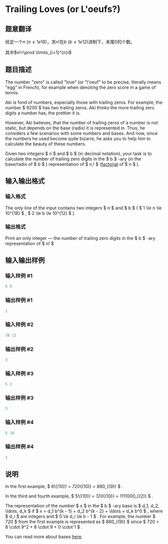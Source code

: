 # Trailing Loves (or L&#039;oeufs?)

## 题意翻译

给定一个$n~(n \leq 1e18)$，求$n!$在$b~(b \leq 1e12)$进制下，末尾$0$的个数。

其中$n!=\prod \limits_{i=1}^{n}i$

## 题目描述

 The number "zero" is called "love" (or "l'oeuf" to be precise, literally means "egg" in French), for example when denoting the zero score in a game of tennis.

Aki is fond of numbers, especially those with trailing zeros. For example, the number $ 9200 $ has two trailing zeros. Aki thinks the more trailing zero digits a number has, the prettier it is.

However, Aki believes, that the number of trailing zeros of a number is not static, but depends on the base (radix) it is represented in. Thus, he considers a few scenarios with some numbers and bases. And now, since the numbers he used become quite bizarre, he asks you to help him to calculate the beauty of these numbers.

Given two integers $ n $ and $ b $ (in decimal notation), your task is to calculate the number of trailing zero digits in the $ b $ -ary (in the base/radix of $ b $ ) representation of $ n\,! $ ([factorial](https://en.wikipedia.org/wiki/Factorial) of $ n $ ).

## 输入输出格式

### 输入格式

The only line of the input contains two integers $ n $ and $ b $ ( $ 1 \le n \le 10^{18} $ , $ 2 \le b \le 10^{12} $ ).

### 输出格式

Print an only integer — the number of trailing zero digits in the $ b $ -ary representation of $ n! $

## 输入输出样例

### 输入样例 #1

```cpp
6 9

```
### 输出样例 #1

```cpp
1

```
### 输入样例 #2

```cpp
38 11

```
### 输出样例 #2

```cpp
3

```
### 输入样例 #3

```cpp
5 2

```
### 输出样例 #3

```cpp
3

```
### 输入样例 #4

```cpp
5 10

```
### 输出样例 #4

```cpp
1

```
## 说明

In the first example, $ 6!_{(10)} = 720_{(10)} = 880_{(9)} $ .

In the third and fourth example, $ 5!_{(10)} = 120_{(10)} = 1111000_{(2)} $ .

The representation of the number $ x $ in the $ b $ -ary base is $ d_1, d_2, \ldots, d_k $ if $ x = d_1 b^{k - 1} + d_2 b^{k - 2} + \ldots + d_k b^0 $ , where $ d_i $ are integers and $ 0 \le d_i \le b - 1 $ . For example, the number $ 720 $ from the first example is represented as $ 880_{(9)} $ since $ 720 = 8 \cdot 9^2 + 8 \cdot 9 + 0 \cdot 1 $ .

You can read more about bases [here](https://en.wikipedia.org/wiki/Radix).

